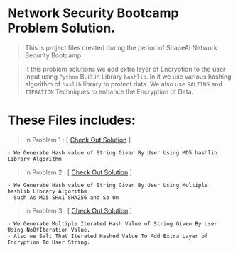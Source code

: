 # Network Security Bootcamp Problem Solution.
> This is project files created during the period of ShapeAi Network Security Bootcamp.

> It this problem solutions we add extra layer of Encryption to the user input using ```Python``` Built in Library ```hashlib```. 
In it we use various hashing algorithm of ```haslib``` library to protect data.
We also use ```SALTING``` and ```ITERATION``` Techniques to enhance the Encryption of Data.

# These Files includes:
> In Problem 1 : [ [Check Out Solution](https://github.com/DarkSoul231/Network_Security_Bootcamp/blob/main/Problem%201%20Hash%20md5.py) ]
   ``` 
   - We Generate Hash value of String Given By User Using MD5 hashlib Library Algorithm
   ```
> In Problem 2 : [ [Check Out Solution](https://github.com/DarkSoul231/Network_Security_Bootcamp/blob/main/Problem%202%20Multiple%20hashlib%20algorithms.py) ]
   ``` 
   - We Generate Hash value of String Given By User Using Multiple hashlib Library Algorithm
   - Such As MD5 SHA1 SHA256 and So On
   ```
> In Problem 3 : [ [Check Out Solution](https://github.com/DarkSoul231/Network_Security_Bootcamp/blob/main/Problem%203%20Iteration%20and%20Salting%20of%20String.py) ]
   ``` 
   - We Generate Multiple Iterated Hash Value of String Given By User Using NoOfIteration Value.
   - Also we Salt That Iterated Hashed Value To Add Extra Layer of Encryption To User String.
   ```
   #
